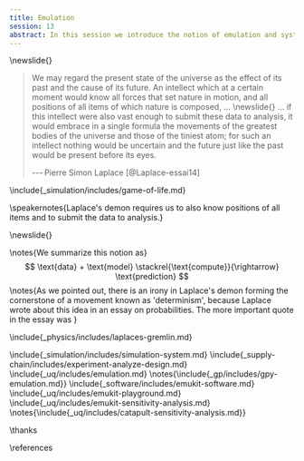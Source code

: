 ```yaml
---
title: Emulation
session: 13
abstract: In this session we introduce the notion of emulation and systems modeling with Gaussian processes.
---
```



\newslide{}

> We may regard the present state of the universe as the effect of its
> past and the cause of its future. An intellect which at a certain
> moment would know all forces that set nature in motion, and all
> positions of all items of which nature is composed, ...
\newslide{}
> ... if this intellect
> were also vast enough to submit these data to analysis, it would
> embrace in a single formula the movements of the greatest bodies of
> the universe and those of the tiniest atom; for such an intellect
> nothing would be uncertain and the future just like the past would be
> present before its eyes.
>
> --- Pierre Simon Laplace [@Laplace-essai14]


\include{_simulation/includes/game-of-life.md}

\speakernotes{Laplace's demon requires us to also know positions of all items and to submit the data to analysis.}

\newslide{}

\notes{We summarize this notion as}
$$
\text{data} + \text{model} \stackrel{\text{compute}}{\rightarrow} \text{prediction}
$$
\notes{As we pointed out, there is an irony in Laplace's demon forming the cornerstone of a movement known as 'determinism', because Laplace wrote about this idea in an essay on probabilities. The more important quote in the essay was }

\include{_physics/includes/laplaces-gremlin.md}

\include{_simulation/includes/simulation-system.md}
\include{_supply-chain/includes/experiment-analyze-design.md}
\include{_uq/includes/emulation.md}
\notes{\include{_gp/includes/gpy-emulation.md}}
\include{_software/includes/emukit-software.md}
\include{_uq/includes/emukit-playground.md}
\include{_uq/includes/emukit-sensitivity-analysis.md}
\notes{\include{_uq/includes/catapult-sensitivity-analysis.md}}

\thanks

\references

